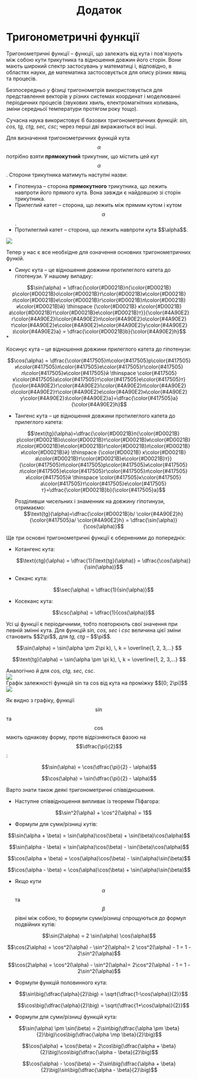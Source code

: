 <center><h1>Додаток<h1></center>

# <p1>Тригонометричні функції</p1>


<p1>Тригонометричні функції</p1> – функції, що залежать від кута і пов'язують між собою кути трикутника та відношення довжин його сторін. Вони мають широкий спектр застосувань у математиці і, відповідно, в областях науки, де математика застосовується для опису різних явищ та процесів. 

Безпосередньо у фізиці тригонометрія використовується для представлення векторів у різних системах координат і моделюванні періодичних процесів (звукових хвиль, електромагнітних коливань, зміни середньої температури протягом року тощо).

Сучасна наука використовує 6 базових тригонометричних функцій: *sin, cos, tg, ctg, sec, csc*; через перші дві виражаються всі інші.


Для визначення тригонометричних функцій кута $$\alpha$$ потрібно взяти **прямокутний** трикутник, що містить цей кут $$\alpha$$. Сторони трикутника матимуть наступні назви:

* <p1>Гіпотенуза</p1> –  сторона **прямокутного** трикутника, що лежить навпроти його прямого кута. Вона завжди є найдовшою зі сторін трикутника.
* <p1>Прилеглий катет</p1> – сторона, що лежить між прямим кутом і кутом $$\alpha$$.
* <div class="space"><p1>Протилеглий катет</p1> – сторона, що лежить навпроти кута $$\alpha$$.</div>

<div class="space"><img class="image"  src="https://rawgit.com/chudaol/ed-era-book-physics/master/images/Add/trigonometry/1.svg" /></div>

Тепер у нас є все необхідне для означення основних тригонометричних функій. 

* <div class="space"><p><p1>Синус кута</p1> – це відношення довжини протилеглого катета до гіпотенузи. У нашому випадку: </p></div>
<center>
$$\sin(\alpha) =  \dfrac{\color{#D0021B}п{\color{#D0021B}р\color{#D0021B}о\color{#D0021B}т\color{#D0021B}и\color{#D0021B}л\color{#D0021B}е\color{#D0021B}г\color{#D0021B}л\color{#D0021B}и\color{#D0021B}й} \thinspace {\color{#D0021B} к\color{#D0021B}а\color{#D0021B}т\color{#D0021B}е\color{#D0021B}т}}{\color{#4A90E2}г\color{#4A90E2}і\color{#4A90E2}п\color{#4A90E2}о\color{#4A90E2}т\color{#4A90E2}е\color{#4A90E2}н\color{#4A90E2}у\color{#4A90E2}з\color{#4A90E2}а} = \dfrac{\color{#D0021B}b}{\color{#4A90E2}h}$$ </center>
* <div class="space"><p><p1>Косинус кута</p1> – це відношення довжини прилеглого катета до гіпотенузи:</p></div>
    <center>$$\cos(\alpha) = \dfrac{\color{#417505}п\color{#417505}р\color{#417505}и\color{#417505}л\color{#417505}е\color{#417505}г\color{#417505}л\color{#417505}и\color{#417505}й \thinspace \color{#417505}к\color{#417505}а\color{#417505}т\color{#417505}е\color{#417505}т}{\color{#4A90E2}г\color{#4A90E2}і\color{#4A90E2}п\color{#4A90E2}о\color{#4A90E2}т\color{#4A90E2}е\color{#4A90E2}н\color{#4A90E2}у\color{#4A90E2}з\color{#4A90E2}а}=\dfrac{\color{#417505}a}{\color{#4A90E2}h}$$</center>

* <div class="space"><p><p1>Тангенс кута</p1> – це відношення довжини протилеглого катета до прилеглого катета:</p></div>
    <p><center>$$\text{tg}(\alpha)=\dfrac{\color{#D0021B}п{\color{#D0021B}р\color{#D0021B}о\color{#D0021B}т\color{#D0021B}и\color{#D0021B}л\color{#D0021B}е\color{#D0021B}г\color{#D0021B}л\color{#D0021B}и\color{#D0021B}й} \thinspace {\color{#D0021B} к\color{#D0021B}а\color{#D0021B}т\color{#D0021B}е\color{#D0021B}т}}{\color{#417505}п\color{#417505}р\color{#417505}и\color{#417505}л\color{#417505}е\color{#417505}г\color{#417505}л\color{#417505}и\color{#417505}й \thinspace \color{#417505}к\color{#417505}а\color{#417505}т\color{#417505}е\color{#417505}т}=\dfrac{\color{#D0021B}b}{\color{#417505}a}$$</center></p>
    <div class="space">Розділивши чисельних і знаменник на довжину гіпотинузи, отримаємо:</div>
    <div class="space"><center>$$\text{tg}(\alpha)=\dfrac{\color{#D0021B}b/ \color{#4A90E2}h}{\color{#417505}a/ \color{#4A90E2}h} = \dfrac{\sin(\alpha)}{\cos(\alpha)}$$</center></div>

<div class="space">Ще три основні тригонометричні функції є оберненими до попередніх:</div>

* <div class="space"><p1>Котангенс кута</p1>:</div>
    <div class="space"><p><center>$$\text{ctg}(\alpha) = \dfrac{1}{\text{tg}(\alpha)} = \dfrac{\cos(\alpha)}{\sin(\alpha)}$$</center></p></div>

* <div class="space"><p1>Секанс кута</p1>:</div>
   <div class="space"><p> <center>$$\sec(\alpha) = \dfrac{1}{sin(\alpha)}$$</center></p></div>
* <div class="space"><p1>Косеканс кута</p1>:</div>
   <div class="space"><p><center>$$\csc(\alpha) = \dfrac{1}{cos(\alpha)}$$</center></p></div>

<div class="space"><p>Усі ці функції є періодичними, тобто повторюють свої значення при певній змінні кута. Для функцій <i>sin, cos, sec</i> і <i>csc</i> величина цієї зміни становить $$2\pi$$, для <i>tg, ctg</i> – $$\pi$$.</p></div>
<p><center>$$\sin(\alpha) = \sin(\alpha \pm 2\pi k), \, k = \overline{1, 2, 3,...} $$</center></p>
<p><center>$$\text{tg}(\alpha) = \sin(\alpha \pm \pi k), \, k = \overline{1, 2, 3,...} $$</center></p>

<div class="space">Аналогічно й для <i>cos, ctg, sec, csc</i>.</div>

<div class="space"><img class="image"  src="https://rawgit.com/chudaol/ed-era-book-physics/master/images/Add/trigonometry/2.svg" /></div>
<div class="caption">Графік залежності функцій sin та cos від кута на проміжку $$[0; 2\pi]$$ </div>
<div class="space"><img class="image"  src="http://upload.wikimedia.org/wikipedia/commons/3/3b/Circle_cos_sin.gif" /></div>
<div class="caption"></div>

Як видно з графіку, функції $$\sin$$ та $$\cos$$ мають однакову форму, проте  відрізняються фазою на $$\dfrac{\pi}{2}$$:
<p><center>$$\sin(\alpha) = \cos(\dfrac{\pi}{2} - \alpha)$$</center></p>
<p><center>$$\cos(\alpha) = \sin(\dfrac{\pi}{2} - \alpha)$$</center></p>

<p>Варто знати також деякі тригонометричні співвідношення.</p>

* <p>Наступне співвідношення випливає із теореми Піфагора:</p>
     <center>$$\sin^2(\alpha) + \cos^2(\alpha) = 1$$</center>

* <p>Формули для <p1>суми/різниці кутів</p1>:</p>
<p><center>$$\sin(\alpha + \beta) = \sin(\alpha)\cos(\beta) + \sin(\beta)\cos(\alpha)$$ </center></p>
<p><center>$$\sin(\alpha - \beta) = \sin(\alpha)\cos(\beta) - \sin(\beta)\cos(\alpha)$$</center></p>
<p><center>$$\cos(\alpha + \beta) = \cos(\alpha)\cos(\beta) - \sin(\alpha)\sin(\beta)$$</center></p>
<p><center>$$\cos(\alpha - \beta) = \cos(\alpha)\cos(\beta) + \sin(\alpha)\sin(\beta)$$</center></p>

* Якщо кути $$\alpha$$ та $$\beta$$ рівні між собою, то формули суми/різниці спрощуються до формул <p1>подвійних кутів</p1>:
 <p><center>$$\sin(2\alpha) = 2 \sin(\alpha) \cos(\alpha)$$ </center></p>
 <p><center>$$\cos(2\alpha) = \cos^2(\alpha) - \sin^2(\alpha)= 2 \cos^2(\alpha) - 1 = 1 - 2\sin^2(\alpha)$$ </center></p>
 <p><center>$$\cos(2\alpha) = \cos^2(\alpha) - \sin^2(\alpha)= 2\cos^2(\alpha) - 1 = 1 - 2\sin^2(\alpha)$$ </center></p>

* Формули <p1>функцій половинного кута</p1>:
    <p><center>$$\sin\big(\dfrac{\alpha}{2}\big) = \sqrt{\dfrac{1-\cos(\alpha)}{2}}$$ </center></p>
    <p><center>$$\cos\big(\dfrac{\alpha}{2}\big) = \sqrt{\dfrac{1+\cos(\alpha)}{2}}$$ </center></p>

* Формули для <p1>суми/різниці функцій кута</p1>:
    

<p><center>$$\sin(\alpha) \pm \sin(\beta) = 2\sin\big(\dfrac{\alpha \pm \beta}{2}\big)\cos\big(\dfrac{\alpha \mp \beta}{2}\big)$$ </center></p>

<p><center>$$\cos(\alpha) + \cos(\beta) = 2\cos\big(\dfrac{\alpha + \beta}{2}\big)\cos\big(\dfrac{\alpha - \beta}{2}\big)$$ </center></p>

<p><center>$$\cos(\alpha) - \cos(\beta) = -2\sin\big(\dfrac{\alpha + \beta}{2}\big)\sin\big(\dfrac{\alpha - \beta}{2}\big)$$ </center></p>





